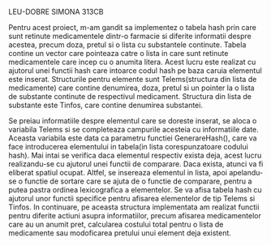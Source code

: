 LEU-DOBRE SIMONA 313CB

Pentru acest proiect, m-am gandit sa implementez o tabela hash prin care sunt
retinute medicamentele dintr-o farmacie si diferite informatii despre acestea, 
precum doza, pretul si o lista cu substantele continute. 
Tabela contine un vector care pointeaza catre o lista in care sunt retinute
medicamentele care incep cu o anumita litera. Acest lucru este realizat cu
ajutorul unei functii hash care intoarce codul hash pe baza caruia elementul 
este inserat.
Structurile pentru elemente sunt Telems(structura din lista de medicamente) 
care contine denumirea, doza, pretul si un pointer la o lista de substante 
continute de respectivul medicament. Structura din lista de substante este 
Tinfos, care contine denumirea substantei.

Se preiau informatiile despre elementul care se doreste inserat, se aloca
o variabila Telems si se completeaza campurile acesteia cu informatiile date. 
Aceasta variabila este data ca parametru functiei GenerareHash(), care va face introducerea elementului in tabela(in lista corespunzatoare codului hash). Mai 
intai se verifica daca elementul respectiv exista deja, acest lucru realizandu-se cu ajutorul unei functii de comparare. Daca exista, atunci va fi 
eliberat spatiul ocupat.
Altfel, se insereaza elementul in lista, apoi apelandu-se o functie de sortare 
care se ajuta de o functie de comparare, pentru a putea pastra ordinea 
lexicografica a elementelor.
Se va afisa tabela hash cu ajutorul unor functii specifice pentru afisarea 
elementelor de tip Telems si Tinfos.
In continuare, pe aceasta structura implementata am realizat functii pentru
diferite actiuni asupra informatiilor, precum afisarea medicamentelor care 
au un anumit pret, calcularea costului total pentru o lista de medicamente 
sau modoficarea pretului unui element deja existent.